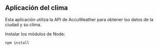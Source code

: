 ## Aplicación del clima

Esta aplicación utiliza la API de AccuWeather para obtener lso datos de la ciudad y su clima.

Instalar los módulos de Node:

```
npm install
``` 